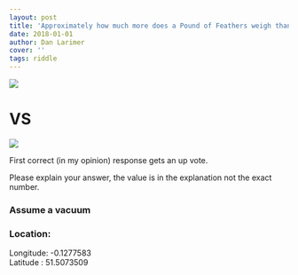 ```yaml
---
layout: post
title: 'Approximately how much more does a Pound of Feathers weigh than a Pound of Gold?'
date: 2018-01-01
author: Dan Larimer
cover: ''
tags: riddle
---
```

![](https://steemitimages.com/DQmaB9qwQyi5C57YrgHYwiRiCoNizuedebkRNEhzYwrbch6/image.png)

VS
==

![](https://steemitimages.com/0x0/https://steemitimages.com/DQmaGGY3yjwYAtcv9ruK3kPb7tiWW8xKo4Ps8CTznayo7pq/image.png)

First correct (in my opinion) response gets an up vote.

Please explain your answer, the value is in the explanation not the exact number.

### Assume a vacuum

### Location:

Longitude: -0.1277583\
Latitude : 51.5073509
